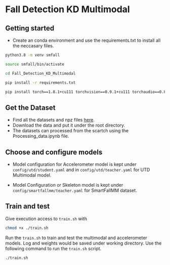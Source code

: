 # Fall Detection KD Multimodal 
## Getting started 
- Create an conda environment and use the requirements.txt to install all the neccasary files.
```bash
python3.8 -m venv smfall
```
```bash
source smfall/bin/activate
```
```bash
cd Fall_Detection_KD_Multimodal
```
```bash
pip install -r requirements.txt
```

```bash
pip install torch==1.8.1+cu111 torchvision==0.9.1+cu111 torchaudio==0.8.1 -f https://download.pytorch.org/whl/torch_stable.html
```

## Get the Dataset

- Find all the datasets and npz files [here](https://txst-my.sharepoint.com/:f:/g/personal/bgu9_txstate_edu/EgHHgZoUISxDoY5uBHCwfOQBhQj89or79AC2A5Z98vToSA?e=98nB7i). 
- Download the data and put it under the root directory. 
- The datasets can processed from the scartch using the Processing_data.ipynb file.

## Choose and configure models
- Model configuration for Accelerometer model is kept under ``config/utd/student.yaml`` and in ``config/utd/teacher.yaml`` for  UTD Multimodal model.

- Model Configuration or Skeleton model is kept under ``config/smartfallmm/teacher.yaml`` for SmartFallMM dataset.

## Train and test
Give execution access to ``train.sh`` with 
```bash
chmod +x ./train.sh
```
Run the ``train.sh`` to train and test the multimodal and accelerometer models. Log and weights would be saved under working directory. Use the following command to run the ``train.sh`` script.

```bash
./train.sh
```


